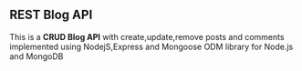 ## REST Blog API 
This is a **CRUD Blog API** with create,update,remove posts and comments implemented using NodejS,Express and Mongoose ODM library for Node.js and MongoDB 
